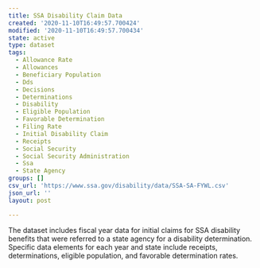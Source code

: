 ```yaml
---
title: SSA Disability Claim Data
created: '2020-11-10T16:49:57.700424'
modified: '2020-11-10T16:49:57.700434'
state: active
type: dataset
tags:
  - Allowance Rate
  - Allowances
  - Beneficiary Population
  - Dds
  - Decisions
  - Determinations
  - Disability
  - Eligible Population
  - Favorable Determination
  - Filing Rate
  - Initial Disability Claim
  - Receipts
  - Social Security
  - Social Security Administration
  - Ssa
  - State Agency
groups: []
csv_url: 'https://www.ssa.gov/disability/data/SSA-SA-FYWL.csv'
json_url: ''
layout: post

---
```

The dataset includes fiscal year data for initial claims for SSA disability benefits that were referred to a state agency for a disability determination.  Specific data elements for each year and state include receipts, determinations, eligible population, and favorable determination rates.
